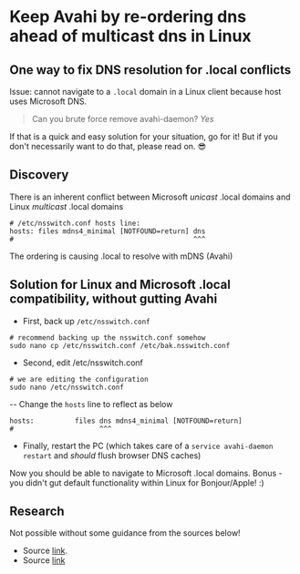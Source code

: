 # Keep Avahi by re-ordering dns ahead of multicast dns in Linux
## One way to fix DNS resolution for .local conflicts
Issue: cannot navigate to a `.local` domain in a Linux client because host uses Microsoft DNS.

> Can you brute force remove avahi-daemon? _Yes_

If that is a quick and easy solution for your situation, go for it!
But if you don't necessarily want to do that, please read on. :sunglasses:

## Discovery
There is an inherent conflict between Microsoft _unicast_ .local domains and Linux _multicast_ .local domains
```
# /etc/nsswitch.conf hosts line:
hosts: files mdns4_minimal [NOTFOUND=return] dns
#                                            ^^^
```
The ordering is causing .local to resolve with mDNS (Avahi)

## Solution for Linux and Microsoft .local compatibility, without gutting Avahi
- First, back up `/etc/nsswitch.conf`
```
# recommend backing up the nsswitch.conf somehow
sudo nano cp /etc/nsswitch.conf /etc/bak.nsswitch.conf
```
- Second, edit /etc/nsswitch.conf
```
# we are editing the configuration
sudo nano /etc/nsswitch.conf
```
-- Change the `hosts` line to reflect as below
```
hosts:          files dns mdns4_minimal [NOTFOUND=return]
#                     ^^^
```
- Finally, restart the PC (which takes care of a `service avahi-daemon restart` and _should_ flush browser DNS caches)

Now you should be able to navigate to Microsoft .local domains.
Bonus - you didn't gut default functionality within Linux for Bonjour/Apple! :)

## Research
Not possible without some guidance from the sources below!
- Source [link](http://www.lowlevelmanager.com/2011/09/fix-linux-dns-issues-with-local.html).
- Source [link](https://askubuntu.com/questions/414277/cant-resolve-windows-domains-in-local-network)
